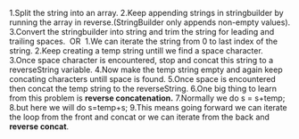 1.Split the string into an array.
2.Keep appending strings in stringbuilder by running the array in reverse.(StringBuilder only appends non-empty values).
3.Convert the stringbuilder into string and trim the string for leading and trailing spaces.
​
OR
​
1.We can iterate the string from 0 to last index of the string.
2.Keep creating a temp string untill we find a space character.
3.Once space character is encountered, stop and concat this string to a reverseString variable.
4.Now make the temp string empty and again keep concating characters untill space is found.
5.Once space is encountered then concat the temp string to the reverseString.
6.One big thing to learn from this problem is **reverse concatenation.**
7.Normally we do s = s+temp;
8.but here we will do s=temp+s;
9.This means going forward we can iterate the loop from the front and concat or we can iterate from the back and **reverse concat**.